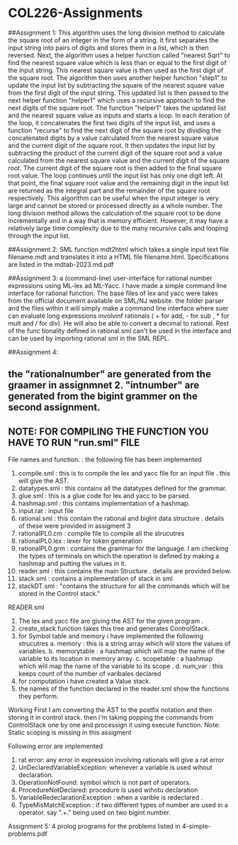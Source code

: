 # COL226-Assignments

##Assignment 1:
This algorithm uses the long division method to calculate the square root of an integer in the form of a string. It first separates the input string into pairs of digits and stores them in a list, which is then reversed. Next, the algorithm uses a helper function called "nearest Sqrt" to find the nearest square value which is less than or equal to the first digit of the input string. This nearest square value is then used as the first digit of the square root.
The algorithm then uses another helper function "step1" to update the input list by subtracting the square of the nearest square value from the first digit of the input string. This updated list is then passed to the next helper function "helper1" which uses a recursive approach to find the next digits of the square root.
The function "helper1" takes the updated list and the nearest square value as inputs and starts a loop. In each iteration of the loop, it concatenates the first two digits of the input list, and uses a function "recurse" to find the next digit of the square root by dividing the concatenated digits by a value calculated from the nearest square value and the current digit of the square root. It then updates the input list by subtracting the product of the current digit of the square root and a value calculated from the nearest square value and the current digit of the square root. The current digit of the square root is then added to the final square root value.
The loop continues until the input list has only one digit left. At that point, the final square root value and the remaining digit in the input list are returned as the integral part and the remainder of the square root respectively.
This algorithm can be useful when the input integer is very large and cannot be stored or processed directly as a whole number. The long division method allows the calculation of the square root to be done incrementally and in a way that is memory efficient. However, it may have a relatively large time complexity due to the many recursive calls and looping through the input list.

##Assignment 2:
SML function mdt2html which takes a single input text file filename.mdt and translates it into a HTML file filename.html.
Specifications are listed in the mdtab-2023.md.pdf

##Assignment 3:
a (command-line) user-interface for rational number expressions using ML-lex ad ML-Yacc.
I have made a simple command line interface for rational function. The base files of lex and yacc were takes from the official document available on SML/NJ website. 
the folder parser and the files within it will simply make a command line interface where suer can evaluate long expressions involvinf rationals ( +  for add,  - for sub , * for mult and / for div). He will also be able to convert a decimal to rational.
Rest of the func tionality defined in rational.sml can't be used in the interface and can be used by importing rational sml in the SML REPL.

##Assignment 4:

the "rationalnumber" are generated from the graamer in assignmnet 2. 
"intnumber" are generated from the bigint grammer on the second assignment.
-------------------------------------------------------------------------
NOTE: FOR COMPILING THE FUNCTION YOU HAVE TO RUN "run.sml" FILE 
------------------------------------------------------------------
File names and function. :
the following file has been implemented 
1) compile.sml : this is to compile the lex and yacc file for an input file . this will give the AST.
2) datatypes.sml : this contains all the datatypes defined for the grammar. 
3) glue.sml : this is a glue code for lex and yacc to be parsed.
4) hashmap.sml : this contains implementation of a hashmap.
5) input.rat : input file 
6) rational.sml : this contain the rational and bigInt data structure . details of these were provided in assigment 3
7) rationalPL0.cm : compile file to compile all the strucutres
8) rationalPL0.lex :  lexer for token generation
9) rationalPL0.grm  : contains the grammar for the language. 
        I am checking the types of terminals on which the operation is defined by making  a hashmap and putting the values in it.
10) reader.sml : this contains the main Structure . details are provided below.
11) stack.sml : contains a implementation of stack in sml
12) stackDT.sml : "contains the structure for all the commands which will be stored in the Control stack."


READER.sml
1) The lex and yacc file are giving the AST for the given program . 
2) create_stack function takes this tree and generates ControlStack.
3) for Symbol table and memory i have implemented the following strucutres
        a. memory :  this is a string array which will store the values of variables.
        b. memorytable : a hashmap which will map the name of the variable to its location in memory array.
        c. scopetable :  a hashmap which will map the name of the variable to its scope .
        d. num_var : this keeps count of the number of varibales declared 
4) for computation i have created a Value stack.
5) the names of the function declared in the reader.sml show the functions they perform.

Working
First I am converting the AST to the postfix notation and then storing it in control stack. 
then i'm taking popping the commands from ControlStack one by one and processign it using execute function.
Note: Static scoping is missing in this assigment

Following error are implemented 
1) rat error: any error in expression involving rationals will give a rat error
2) UnDeclaredVariableException: whenever a variable is used wihout declaration.
3) OperationNotFound: symbol which is not part of operators.
4) ProcedureNotDeclared: procedure is used wihotu declaration
5) VariableRedeclarationException : when a varible is redeclared .
6) TypeMisMatchException : if two different types of number are used in a operator. say ".+." being used on two bigint number. 


Assignment 5:
4 prolog programs for the problems listed in 4-simple-problems.pdf

